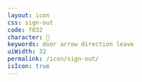 ```yaml
---
layout: icon
css: sign-out
code: f032
character: 
keywords: door arrow direction leave
uiWidth: 32
permalink: /icon/sign-out/
isIcon: true
---
```

